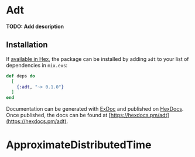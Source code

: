 # Adt

**TODO: Add description**

## Installation

If [available in Hex](https://hex.pm/docs/publish), the package can be installed
by adding `adt` to your list of dependencies in `mix.exs`:

```elixir
def deps do
  [
    {:adt, "~> 0.1.0"}
  ]
end
```

Documentation can be generated with [ExDoc](https://github.com/elixir-lang/ex_doc)
and published on [HexDocs](https://hexdocs.pm). Once published, the docs can
be found at [https://hexdocs.pm/adt](https://hexdocs.pm/adt).

# ApproximateDistributedTime
